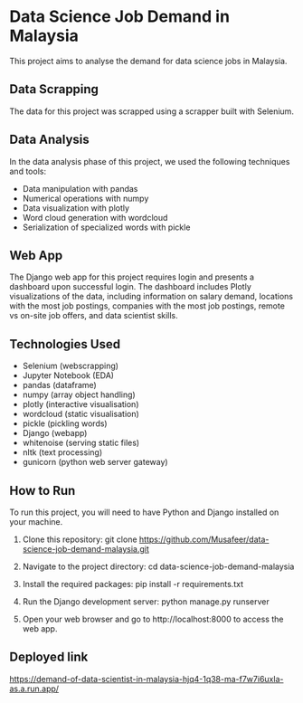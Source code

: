 # Data Science Job Demand in Malaysia

This project aims to analyse the demand for data science jobs in Malaysia.

## Data Scrapping

The data for this project was scrapped using a scrapper built with Selenium.

## Data Analysis

In the data analysis phase of this project, we used the following techniques and tools:

- Data manipulation with pandas
- Numerical operations with numpy
- Data visualization with plotly
- Word cloud generation with wordcloud
- Serialization of specialized words with pickle

## Web App

The Django web app for this project requires login and presents a dashboard upon successful login. The dashboard includes Plotly visualizations of the data, including information on salary demand, locations with the most job postings, companies with the most job postings, remote vs on-site job offers, and data scientist skills.

## Technologies Used

- Selenium (webscrapping)
- Jupyter Notebook (EDA)
- pandas (dataframe)
- numpy (array object handling)
- plotly (interactive visualisation)
- wordcloud (static visualisation)
- pickle (pickling words)
- Django (webapp)
- whitenoise (serving static files)
- nltk (text processing)
- gunicorn (python web server gateway)

## How to Run

To run this project, you will need to have Python and Django installed on your machine.

1. Clone this repository:
   git clone https://github.com/Musafeer/data-science-job-demand-malaysia.git

2. Navigate to the project directory:
   cd data-science-job-demand-malaysia

3. Install the required packages:
   pip install -r requirements.txt

4. Run the Django development server:
   python manage.py runserver

5. Open your web browser and go to http://localhost:8000 to access the web app.

## Deployed link

https://demand-of-data-scientist-in-malaysia-hjq4-1q38-ma-f7w7i6uxla-as.a.run.app/
